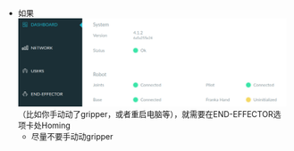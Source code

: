 - 如果![](hand-uninitialized.png)（比如你手动动了gripper，或者重启电脑等），就需要在END-EFFECTOR选项卡处Homing
  - 尽量不要手动动gripper